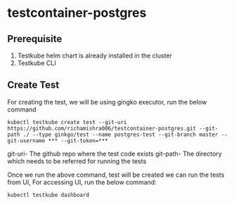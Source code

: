 # testcontainer-postgres
## Prerequisite
1. Testkube helm chart is already installed in the cluster
2. Testkube CLI

## Create Test
For creating the test, we will be using gingko executor, run the below command
```
kubectl testkube create test --git-uri https://github.com/richamishra006/testcontainer-postgres.git --git-path ./ --type ginkgo/test --name postgres-test --git-branch master --git-username *** --git-token=***
```
git-uri- The github repo where the test code exists
git-path- The directory which needs to be referred for running the tests

Once we run the above command, test will be created
we can run the tests from UI, For accessing UI, run the below command:

```
kubectl testkube dashboard
```
